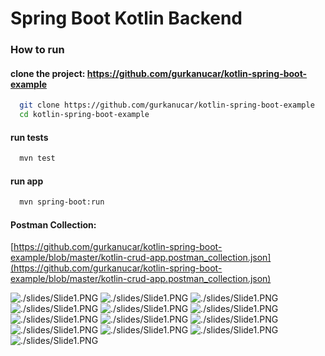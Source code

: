 # Spring Boot Kotlin Backend

### How to run

#### clone the project: https://github.com/gurkanucar/kotlin-spring-boot-example

```bash
  git clone https://github.com/gurkanucar/kotlin-spring-boot-example
  cd kotlin-spring-boot-example
```
#### run tests


```bash
  mvn test
```

#### run app

```bash
  mvn spring-boot:run
```
#### Postman Collection:

[https://github.com/gurkanucar/kotlin-spring-boot-example/blob/master/kotlin-crud-app.postman_collection.json](https://github.com/gurkanucar/kotlin-spring-boot-example/blob/master/kotlin-crud-app.postman_collection.json)

![./slides/Slide1.PNG](./slides/Slide1.PNG)
![./slides/Slide1.PNG](./slides/Slide2.PNG)
![./slides/Slide1.PNG](./slides/Slide3.PNG)
![./slides/Slide1.PNG](./slides/Slide4.PNG)
![./slides/Slide1.PNG](./slides/Slide5.PNG)
![./slides/Slide1.PNG](./slides/Slide6.PNG)
![./slides/Slide1.PNG](./slides/Slide7.PNG)
![./slides/Slide1.PNG](./slides/Slide8.PNG)
![./slides/Slide1.PNG](./slides/Slide9.PNG)
![./slides/Slide1.PNG](./slides/Slide10.PNG)
![./slides/Slide1.PNG](./slides/Slide11.PNG)
![./slides/Slide1.PNG](./slides/Slide12.PNG)
![./slides/Slide1.PNG](./slides/Slide13.PNG)
